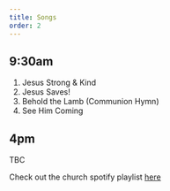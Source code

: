 ```yaml
---
title: Songs
order: 2
---
```


## 9:30am 
1. Jesus Strong & Kind
2. Jesus Saves!
3. Behold the Lamb (Communion Hymn)
4. See Him Coming

## 4pm 
TBC
   
Check out the church spotify playlist [here](https://open.spotify.com/playlist/3gh0ZKXkJBDbNEnZqJJDXj?si=0908aa3f87544643)
